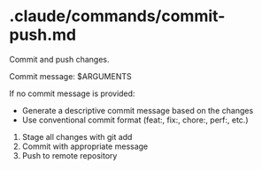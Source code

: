 # .claude/commands/commit-push.md
Commit and push changes.

Commit message: $ARGUMENTS

If no commit message is provided:
- Generate a descriptive commit message based on the changes
- Use conventional commit format (feat:, fix:, chore:, perf:, etc.)

1. Stage all changes with git add
2. Commit with appropriate message
3. Push to remote repository